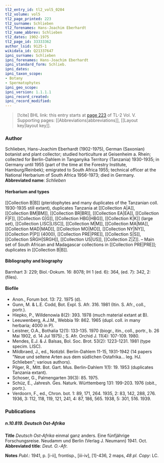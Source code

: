 ```yaml
---
tl2_entry_id: tl2_vol5_0204
tl2_volume: vol5
tl2_page_printed: 223
tl2_surname: Schlieben
tl2_forenames: Hans-Joachim Eberhardt
tl2_name_abbrev: Schlieben
tl2_dates: 1902-1975
tl2_page_id: 33333362
author_lsid: 9125-1
wikidata_id: Q21337647
ipni_surname: Schlieben
ipni_forenames: Hans-Joachim Eberhardt
ipni_standard_form: Schlieb.
ipni_dates: 
ipni_taxon_scope: 
- Botany
- Spermatophytes
ipni_geo_scope: 
ipni_version: 1.1.1.1
ipni_record_created: 
ipni_record_modified:
---
```



> [!cite] BHL link: this entry starts at [page 223](https://www.biodiversitylibrary.org/page/33333362) of TL-2 Vol. V.
> Supporting pages: [[Abbreviations|abbreviations]], [[Layout key|layout key]].

### Author

Schlieben, Hans-Joachim Eberhardt (1902-1975), German (Saxonian) botanist and plant collector; studied horticulture at Geisenheim a. Rhein; collected for Berlin-Dahlem in Tanganyika Territory (Tanzania) 1930-1935; in Germany until 1955 (part of the time at the Forestry Institute, Hamburg/Reinbek); emigrated to South Africa 1955; technical officer at the National Herbarium of South Africa 1956-1973; died in Germany. 
**Abbreviated name**: *Schlieben*

#### Herbarium and types

[[Collection B|B]] (pteridophytes and many duplicates of the Tanzanian coll. 1930-1935 still extant), duplicates Tanzania at [[Collection A|A]], [[Collection BM|BM]], [[Collection BR|BR]], [[Collection EA|EA]], [[Collection F|F]], [[Collection G|G]], [[Collection HBG|HBG]], [[Collection K|K]] (large set), [[Collection LISC|LISC]], [[Collection M|M]], [[Collection MA|MA]], [[Collection MAD|MAD]], [[Collection MO|MO]], [[Collection NY|NY]], [[Collection P|P]] (4000), [[Collection PRE|PRE]], [[Collection S|S]], [[Collection SRGH|SRGH]], [[Collection US|US]], [[Collection Z|Z]]. – Main set of South African and Madagascar collections in [[Collection PRE|PRE]]; duplicates in [[Collection B|B]].

#### Bibliography and biography

Barnhart 3: 229; Biol.-Dokum. 16: 8078; IH 1 (ed. 6): 364, (ed. 7): 342, 2: (files).

#### Biofile

- Anon., Forum bot. 13: 72. 1975 (d).
- Gunn, M. & L.E. Codd, Bot. Expl. S. Afr. 316. 1981 (Itin. S. Afr., coll., portr.).
- Hiepko, P., Willdenowia 8(2): 393. 1978 (much material extant at B).
- Leeuwenberg, A.J.M., Webbia 19: 862. 1965 (dupl. coll. in many herbaria; 4000 in P).
- Leistner, O.A., Bothalia 12(1): 133-135. 1970 (biogr., itin., coll., portr., b. 26 Mai 1902, d. 14 Jul 1975).; S. Afr. Orchid J. 11(4): 107-109. 1980.
- Mendes, E.J. & J. Balsas, Bol. Soc. Brot. 53(2): 1223-1231. 1981 (type specim. LISC).
- Mildbraed, J., ed., Notizbl. Berlin-Dahlem 11-15, 1931-1942 (14 papers "Neue und seltene Arten aus dem südlichen Ostafrika... leg. HJ. Schlieben"; various authors).
- Pilger, R., Mitt. Bot. Gart. Mus. Berlin-Dahlem 1(1): 19. 1953 (duplicates Tanzania extant).
- Schoser, G., Palmengarten 39(3): 85. 1975.
- Schüz, E., Jahresh. Ges. Naturk. Württemberg 131: 199-203. 1976 (obit., portr.).
- Verdoorn, F., ed., Chron. bot. 1: 89, 171, 264. 1935, 2: 83, 142, 288, 276. 1936, 3: 112, 118, 119, 121, 241, 4: 87, 186, 565. 1938, 5: 301, 516. 1939.

### Publications

##### n.10.819. Deutsch Ost-Afrika

**Title**
*Deutsch Ost-Afrika* einmal ganz anders. Eine fünfjährige Forschungsreise. Neudamm und Berlin (Verlag J. Neumann) 1941. Oct.
**Abbreviated title**: *Deut. O.*-*Afr.*

**Notes**
*Publ*.: 1941, p. \[i-ii\], frontisp., \[iii-iv\], \[1\]-436, 2 maps, *48 pl. Copy*: LC.

